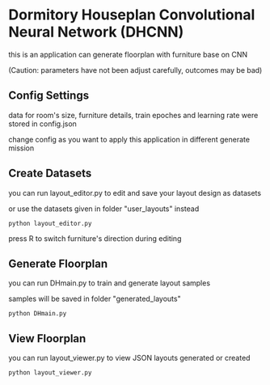 # Dormitory Houseplan Convolutional Neural Network (DHCNN)

this is an application can generate floorplan with furniture base on CNN

(Caution: parameters have not been adjust carefully, outcomes may be bad)

## Config Settings

data for room's size, furniture details, train epoches and learning rate were stored in config.json

change config as you want to apply this application in different generate mission

## Create Datasets

you can run layout_editor.py to edit and save your layout design as datasets

or use the datasets given in folder "user_layouts" instead

`python layout_editor.py`

press R to switch furniture's direction during editing

## Generate Floorplan

you can run DHmain.py to train and generate layout samples

samples will be saved in folder "generated_layouts"

`python DHmain.py`

## View Floorplan

you can run layout_viewer.py to view JSON layouts generated or created

`python layout_viewer.py`